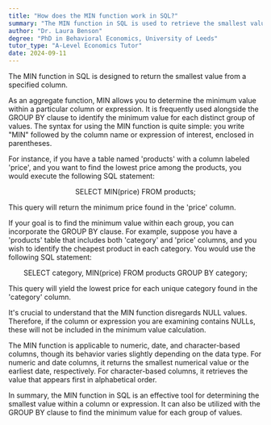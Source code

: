```yaml
---
title: "How does the MIN function work in SQL?"
summary: "The MIN function in SQL is used to retrieve the smallest value from a specified column in a database table."
author: "Dr. Laura Benson"
degree: "PhD in Behavioral Economics, University of Leeds"
tutor_type: "A-Level Economics Tutor"
date: 2024-09-11
---
```


The MIN function in SQL is designed to return the smallest value from a specified column.

As an aggregate function, MIN allows you to determine the minimum value within a particular column or expression. It is frequently used alongside the GROUP BY clause to identify the minimum value for each distinct group of values. The syntax for using the MIN function is quite simple: you write "MIN" followed by the column name or expression of interest, enclosed in parentheses.

For instance, if you have a table named 'products' with a column labeled 'price', and you want to find the lowest price among the products, you would execute the following SQL statement:

$$
\text{SELECT MIN(price) FROM products;}
$$

This query will return the minimum price found in the 'price' column.

If your goal is to find the minimum value within each group, you can incorporate the GROUP BY clause. For example, suppose you have a 'products' table that includes both 'category' and 'price' columns, and you wish to identify the cheapest product in each category. You would use the following SQL statement:

$$
\text{SELECT category, MIN(price) FROM products GROUP BY category;}
$$

This query will yield the lowest price for each unique category found in the 'category' column.

It's crucial to understand that the MIN function disregards NULL values. Therefore, if the column or expression you are examining contains NULLs, these will not be included in the minimum value calculation.

The MIN function is applicable to numeric, date, and character-based columns, though its behavior varies slightly depending on the data type. For numeric and date columns, it returns the smallest numerical value or the earliest date, respectively. For character-based columns, it retrieves the value that appears first in alphabetical order.

In summary, the MIN function in SQL is an effective tool for determining the smallest value within a column or expression. It can also be utilized with the GROUP BY clause to find the minimum value for each group of values.
    